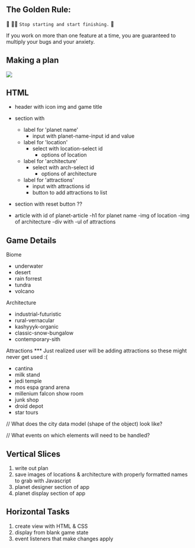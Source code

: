 ## The Golden Rule:

🦸 🦸‍♂️ `Stop starting and start finishing.` 🏁

If you work on more than one feature at a time, you are guaranteed to multiply your bugs and your anxiety.

## Making a plan

![](assets/wireframe.png)

## HTML

-   header with icon img and game title
-   section with
    -   label for 'planet name'
        -   input with planet-name-input id and value
    -   label for 'location'
        -   select with location-select id
            -   options of location
    -   label for 'architecture'
        -   select with arch-select id
            -   options of architecture
    -   label for 'attractions'
        -   input with attractions id
        -   button to add attractions to list
-   section with reset button ??

-   article with id of planet-article
    -h1 for planet name
    -img of location
    -img of architecture
    -div with
    -ul of attractions

## Game Details

Biome

-   underwater
-   desert
-   rain forrest
-   tundra
-   volcano

Architecture

-   industrial-futuristic
-   rural-vernacular
-   kashyyyk-organic
-   classic-snow-bungalow
-   contemporary-sith

Attractions \*\*\* Just realized user will be adding attractions so these might never get used :(

-   cantina
-   milk stand
-   jedi temple
-   mos espa grand arena
-   millenium falcon show room
-   junk shop
-   droid depot
-   star tours

// What does the city data model (shape of the object) look like?

// What events on which elements will need to be handled?

## Vertical Slices

1. write out plan
2. save images of locations & architecture with properly formatted names to grab with Javascript
3. planet designer section of app
4. planet display section of app

## Horizontal Tasks

1. create view with HTML & CSS
2. display from blank game state
3. event listeners that make changes apply
